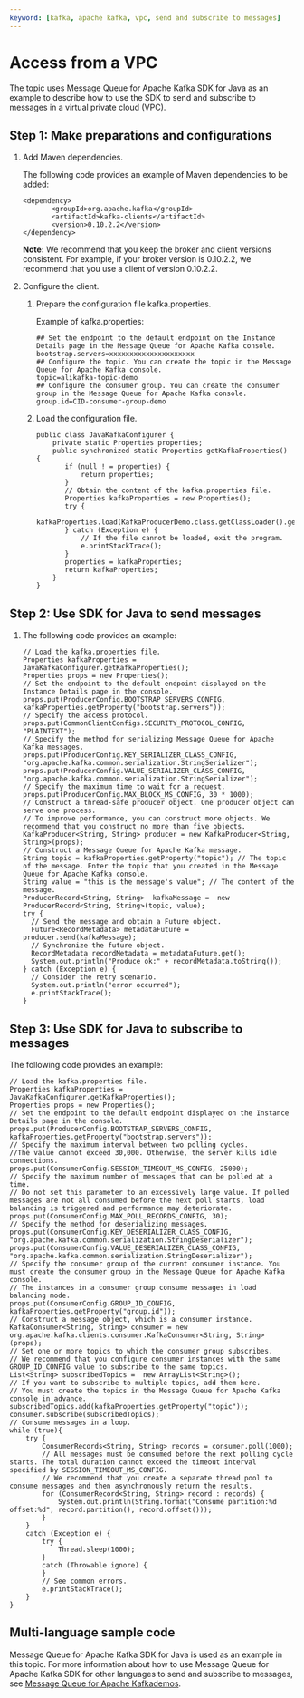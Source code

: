 ```yaml
---
keyword: [kafka, apache kafka, vpc, send and subscribe to messages]
---
```


# Access from a VPC

The topic uses Message Queue for Apache Kafka SDK for Java as an example to describe how to use the SDK to send and subscribe to messages in a virtual private cloud \(VPC\).

## Step 1: Make preparations and configurations

1.  Add Maven dependencies.

    The following code provides an example of Maven dependencies to be added:

    ```
    <dependency>
           <groupId>org.apache.kafka</groupId>
           <artifactId>kafka-clients</artifactId>
           <version>0.10.2.2</version>
    </dependency>                   
    ```

    **Note:** We recommend that you keep the broker and client versions consistent. For example, if your broker version is 0.10.2.2, we recommend that you use a client of version 0.10.2.2.

2.  Configure the client.

    1.  Prepare the configuration file kafka.properties.

        Example of kafka.properties:

        ```
        ## Set the endpoint to the default endpoint on the Instance Details page in the Message Queue for Apache Kafka console.
        bootstrap.servers=xxxxxxxxxxxxxxxxxxxxx
        ## Configure the topic. You can create the topic in the Message Queue for Apache Kafka console.
        topic=alikafka-topic-demo
        ## Configure the consumer group. You can create the consumer group in the Message Queue for Apache Kafka console.
        group.id=CID-consumer-group-demo
        ```

    2.  Load the configuration file.

        ```
        public class JavaKafkaConfigurer {
            private static Properties properties;
            public synchronized static Properties getKafkaProperties() {
               if (null ! = properties) {
                   return properties;
               }
               // Obtain the content of the kafka.properties file.
               Properties kafkaProperties = new Properties();
               try {
                   kafkaProperties.load(KafkaProducerDemo.class.getClassLoader().getResourceAsStream("kafka.properties"));
               } catch (Exception e) {
                   // If the file cannot be loaded, exit the program.
                   e.printStackTrace();
               }
               properties = kafkaProperties;
               return kafkaProperties;
            }
        }
        ```


## Step 2: Use SDK for Java to send messages

1.  The following code provides an example:

    ```
    // Load the kafka.properties file.
    Properties kafkaProperties =  JavaKafkaConfigurer.getKafkaProperties();
    Properties props = new Properties();
    // Set the endpoint to the default endpoint displayed on the Instance Details page in the console.
    props.put(ProducerConfig.BOOTSTRAP_SERVERS_CONFIG, kafkaProperties.getProperty("bootstrap.servers"));
    // Specify the access protocol.
    props.put(CommonClientConfigs.SECURITY_PROTOCOL_CONFIG, "PLAINTEXT");
    // Specify the method for serializing Message Queue for Apache Kafka messages.
    props.put(ProducerConfig.KEY_SERIALIZER_CLASS_CONFIG, "org.apache.kafka.common.serialization.StringSerializer");
    props.put(ProducerConfig.VALUE_SERIALIZER_CLASS_CONFIG, "org.apache.kafka.common.serialization.StringSerializer");
    // Specify the maximum time to wait for a request.
    props.put(ProducerConfig.MAX_BLOCK_MS_CONFIG, 30 * 1000);
    // Construct a thread-safe producer object. One producer object can serve one process.
    // To improve performance, you can construct more objects. We recommend that you construct no more than five objects.
    KafkaProducer<String, String> producer = new KafkaProducer<String, String>(props);
    // Construct a Message Queue for Apache Kafka message.
    String topic = kafkaProperties.getProperty("topic"); // The topic of the message. Enter the topic that you created in the Message Queue for Apache Kafka console.
    String value = "this is the message's value"; // The content of the message.
    ProducerRecord<String, String>  kafkaMessage =  new ProducerRecord<String, String>(topic, value);
    try {
      // Send the message and obtain a Future object.
      Future<RecordMetadata> metadataFuture = producer.send(kafkaMessage);
      // Synchronize the future object.
      RecordMetadata recordMetadata = metadataFuture.get();
      System.out.println("Produce ok:" + recordMetadata.toString());
    } catch (Exception e) {
      // Consider the retry scenario.
      System.out.println("error occurred");
      e.printStackTrace();
    }
    ```


## Step 3: Use SDK for Java to subscribe to messages

The following code provides an example:

```
// Load the kafka.properties file.
Properties kafkaProperties =  JavaKafkaConfigurer.getKafkaProperties();
Properties props = new Properties();
// Set the endpoint to the default endpoint displayed on the Instance Details page in the console.
props.put(ProducerConfig.BOOTSTRAP_SERVERS_CONFIG, kafkaProperties.getProperty("bootstrap.servers"));
// Specify the maximum interval between two polling cycles.
//The value cannot exceed 30,000. Otherwise, the server kills idle connections.
props.put(ConsumerConfig.SESSION_TIMEOUT_MS_CONFIG, 25000);
// Specify the maximum number of messages that can be polled at a time.
// Do not set this parameter to an excessively large value. If polled messages are not all consumed before the next poll starts, load balancing is triggered and performance may deteriorate.
props.put(ConsumerConfig.MAX_POLL_RECORDS_CONFIG, 30);
// Specify the method for deserializing messages.
props.put(ConsumerConfig.KEY_DESERIALIZER_CLASS_CONFIG, "org.apache.kafka.common.serialization.StringDeserializer");
props.put(ConsumerConfig.VALUE_DESERIALIZER_CLASS_CONFIG, "org.apache.kafka.common.serialization.StringDeserializer");
// Specify the consumer group of the current consumer instance. You must create the consumer group in the Message Queue for Apache Kafka console.
// The instances in a consumer group consume messages in load balancing mode.
props.put(ConsumerConfig.GROUP_ID_CONFIG, kafkaProperties.getProperty("group.id"));
// Construct a message object, which is a consumer instance.
KafkaConsumer<String, String> consumer = new org.apache.kafka.clients.consumer.KafkaConsumer<String, String>(props);
// Set one or more topics to which the consumer group subscribes.
// We recommend that you configure consumer instances with the same GROUP_ID_CONFIG value to subscribe to the same topics.
List<String> subscribedTopics =  new ArrayList<String>();
// If you want to subscribe to multiple topics, add them here.
// You must create the topics in the Message Queue for Apache Kafka console in advance.
subscribedTopics.add(kafkaProperties.getProperty("topic"));
consumer.subscribe(subscribedTopics);
// Consume messages in a loop.
while (true){
    try {
        ConsumerRecords<String, String> records = consumer.poll(1000);
        // All messages must be consumed before the next polling cycle starts. The total duration cannot exceed the timeout interval specified by SESSION_TIMEOUT_MS_CONFIG.
        // We recommend that you create a separate thread pool to consume messages and then asynchronously return the results.
        for (ConsumerRecord<String, String> record : records) {
            System.out.println(String.format("Consume partition:%d offset:%d", record.partition(), record.offset()));
        }
    }
    catch (Exception e) {
        try {
            Thread.sleep(1000);
        }
        catch (Throwable ignore) {
        }
        // See common errors.
        e.printStackTrace();
    }
}
```

## Multi-language sample code

Message Queue for Apache Kafka SDK for Java is used as an example in this topic. For more information about how to use Message Queue for Apache Kafka SDK for other languages to send and subscribe to messages, see [Message Queue for Apache Kafkademos](https://code.aliyun.com/alikafka/aliware-kafka-demos/tree/master).

